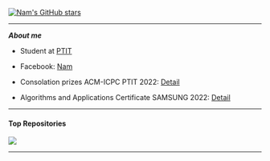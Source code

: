 
[![Nam's GitHub stars](https://github-readme-stats.vercel.app/api?username=&hide=nam29052002issues&show_icons=true&hide_border=true&theme=tokyonight)](https://github.com/nam29052002)  

---

***About me***

- Student at [PTIT](https://portal.ptit.edu.vn/)

- Facebook: [Nam](https://www.facebook.com/nam29052002/)

- Consolation prizes ACM-ICPC PTIT 2022: [Detail](https://scontent.fhan15-1.fna.fbcdn.net/v/t1.15752-9/359253831_283537907562573_6735203946789037754_n.jpg?_nc_cat=109&ccb=1-7&_nc_sid=ae9488&_nc_ohc=rhK8uMpWb6UAX_XIomI&_nc_ht=scontent.fhan15-1.fna&oh=03_AdRgR3TBTTKWNxMv5Nca8U9mTL3J5-qGegYmi3p_u8gfFw&oe=64D10E00)

- Algorithms and Applications Certificate SAMSUNG 2022: [Detail](https://scontent.fhan15-1.fna.fbcdn.net/v/t1.15752-9/359535029_953611475855354_2884632525888373446_n.jpg?_nc_cat=101&ccb=1-7&_nc_sid=ae9488&_nc_ohc=jbCGhIjf7n4AX9f-ANB&_nc_ht=scontent.fhan15-1.fna&oh=03_AdSGUYeoD1gGgWazz1IjwMTL-mx5PRQg30h6exiI_HykQA&oe=64D12010)

---

#### Top Repositories

<a href="https://github.com/nam29052002/BTL-LAP-TRINH-WEB-PTIT">
  <img align="center" src="https://github-readme-stats.vercel.app/api/pin/?username=Lazygarde&theme=tokyonight&border_color=B57EDC&repo=BTL-LAP-TRINH-WEB-PTIT" />
</a>

---
